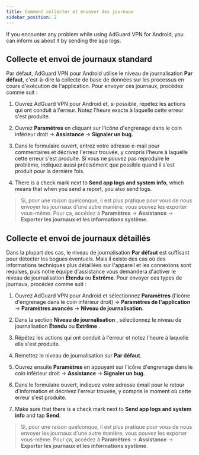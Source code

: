 ```yaml
---
title: Comment collecter et envoyer des journaux
sidebar_position: 2
---
```


If you encounter any problem while using AdGuard VPN for Android, you can inform us about it by sending the app logs.

## Collecte et envoi de journaux standard

Par défaut, AdGuard VPN pour Android utilise le niveau de journalisation **Par défaut**, c'est-à-dire la collecte de base de données sur les processus en cours d'exécution de l'application. Pour envoyer ces journaux, procédez comme suit :

1. Ouvrez AdGuard VPN pour Android et, si possible, répétez les actions qui ont conduit à l'erreur. Notez l'heure exacte à laquelle cette erreur s'est produite.

2. Ouvrez **Paramètres** en cliquant sur l'icône d'engrenage dans le coin inférieur droit → **Assistance** → **Signaler un bug**.

3. Dans le formulaire ouvert, entrez votre adresse e-mail pour commentaires et décrivez l'erreur trouvée, y compris l'heure à laquelle cette erreur s'est produite. Si vous ne pouvez pas reproduire le problème, indiquez aussi précisément que possible quand il s'est produit pour la dernière fois.

4. There is a check mark next to **Send app logs and system info**, which means that when you send a report, you also send logs.
> Si, pour une raison quelconque, il est plus pratique pour vous de nous envoyer les journaux d'une autre manière, vous pouvez les exporter vous-même. Pour ça, accédez à **Paramètres** → **Assistance** → **Exporter les journaux et les informations système**.

## Collecte et envoi de journaux détaillés

Dans la plupart des cas, le niveau de journalisation **Par défaut** est suffisant pour détecter les bogues éventuels. Mais il existe des cas où des informations techniques plus détaillées sur l'appareil et les connexions sont requises, puis notre équipe d'assistance vous demandera d'activer le niveau de journalisation **Étendu** ou **Extrême**. Pour envoyer ces types de journaux, procédez comme suit :

1. Ouvrez AdGuard VPN pour Android et sélectionnez **Paramètres** (l'icône d'engrenage dans le coin inférieur droit) → **Paramètres de l'application** → **Paramètres avancés** → **Niveau de journalisation**.

2. Dans la section **Niveau de journalisation** , sélectionnez le niveau de journalisation **Étendu** ou **Extrême** .

3. Répétez les actions qui ont conduit à l'erreur et notez l'heure à laquelle elle s'est produite.

4. Remettez le niveau de journalisation sur **Par défaut**.

5. Ouvrez ensuite **Paramètres** en appuyant sur l'icône d'engrenage dans le coin inférieur droit → **Assistance** → **Signaler un bug**.

6. Dans le formulaire ouvert, indiquez votre adresse émail pour le retour d'information et décrivez l'erreur trouvée, y compris le moment où cette erreur s'est produite.

7. Make sure that there is a check mark next to **Send app logs and system info** and tap **Send**.
> Si, pour une raison quelconque, il est plus pratique pour vous de nous envoyer les journaux d'une autre manière, vous pouvez les exporter vous-même. Pour ça, accédez à **Paramètres** → **Assistance** → **Exporter les journaux et les informations système**.
